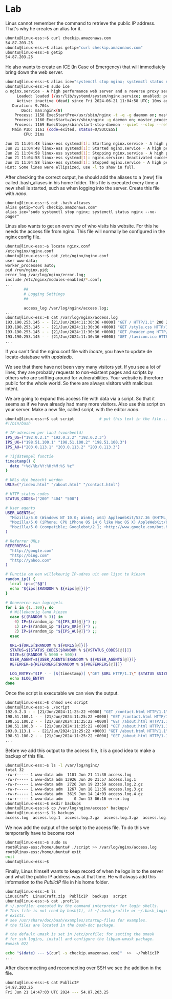 # Lab <!-- {docsify-ignore} -->

Linus cannot remember the command to retrieve the public IP address. That's why he creates an alias for it.

```bash
ubuntu@linux-ess:~$ curl checkip.amazonaws.com
54.87.203.25
ubuntu@linux-ess:~$ alias getip="curl checkip.amazonaws.com"
ubuntu@linux-ess:~$ getip
54.87.203.25
```



He also wants to create an ICE (In Case of Emergency) that will immediately bring down the web server.

```bash
ubuntu@linux-ess:~$ alias ice="systemctl stop nginx; systemctl status nginx --no-pager"
ubuntu@linux-ess:~$ sudo ice
○ nginx.service - A high performance web server and a reverse proxy server
     Loaded: loaded (/usr/lib/systemd/system/nginx.service; enabled; preset: enabled)
     Active: inactive (dead) since Fri 2024-06-21 11:04:58 UTC; 10ms ago
   Duration: 9.704s
       Docs: man:nginx(8)
    Process: 1158 ExecStartPre=/usr/sbin/nginx -t -q -g daemon on; master_process on; (code=exited, status=0/SUCCESS)
    Process: 1160 ExecStart=/usr/sbin/nginx -g daemon on; master_process on; (code=exited, status=0/SUCCESS)
    Process: 1169 ExecStop=/sbin/start-stop-daemon --quiet --stop --retry QUIT/5 --pidfile /run/nginx.pid (code=exited, status=0/SUCCESS)
   Main PID: 1161 (code=exited, status=0/SUCCESS)
        CPU: 21ms

Jun 21 11:04:48 linux-ess systemd[1]: Starting nginx.service - A high performance web server and a reverse prox…erver...
Jun 21 11:04:48 linux-ess systemd[1]: Started nginx.service - A high performance web server and a reverse proxy server.
Jun 21 11:04:58 linux-ess systemd[1]: Stopping nginx.service - A high performance web server and a reverse prox…erver...
Jun 21 11:04:58 linux-ess systemd[1]: nginx.service: Deactivated successfully.
Jun 21 11:04:58 linux-ess systemd[1]: Stopped nginx.service - A high performance web server and a reverse proxy server.
Hint: Some lines were ellipsized, use -l to show in full.
```



After checking the correct output, he should add the aliases to a (new) file called .bash_aliases in his home folder. This file is executed every time a new shell is started, such as when logging into the server. Create this file with *nano*.

```
ubuntu@linux-ess:~$ cat .bash_aliases
alias getip="curl checkip.amazonaws.com"
alias ice="sudo systemctl stop nginx; systemctl status nginx --no-pager"
```



Linus also wants to get an overview of who visits his website. For this he needs the access file from nginx. This file will normally be configured in the nginx config file.

```bash
ubuntu@linux-ess:~$ locate nginx.conf
/etc/nginx/nginx.conf
ubuntu@linux-ess:~$ cat /etc/nginx/nginx.conf
user www-data;
worker_processes auto;
pid /run/nginx.pid;
error_log /var/log/nginx/error.log;
include /etc/nginx/modules-enabled/*.conf;
...
        ##
        # Logging Settings
        ##

        access_log /var/log/nginx/access.log;
...
ubuntu@linux-ess:~$ cat /var/log/nginx/access.log
193.190.253.145 - - [21/Jun/2024:11:30:36 +0000] "GET / HTTP/1.1" 200 2039 "-" "Mozilla/5.0 (Windows NT 10.0; Win64; x64) AppleWebKit/537.36 (KHTML, like Gecko) Chrome/126.0.0.0 Safari/537.36"
193.190.253.145 - - [21/Jun/2024:11:30:36 +0000] "GET /style.css HTTP/1.1" 304 0 "http://54.87.203.25/" "Mozilla/5.0 (Windows NT 10.0; Win64; x64) AppleWebKit/537.36 (KHTML, like Gecko) Chrome/126.0.0.0 Safari/537.36"
193.190.253.145 - - [21/Jun/2024:11:30:36 +0000] "GET /header.png HTTP/1.1" 304 0 "http://54.87.203.25/style.css" "Mozilla/5.0 (Windows NT 10.0; Win64; x64) AppleWebKit/537.36 (KHTML, like Gecko) Chrome/126.0.0.0 Safari/537.36"
193.190.253.145 - - [21/Jun/2024:11:30:36 +0000] "GET /favicon.ico HTTP/1.1" 404 196 "http://54.87.203.25/" "Mozilla/5.0 (Windows NT 10.0; Win64; x64) AppleWebKit/537.36 (KHTML, like Gecko) Chrome/126.0.0.0 Safari/537.36"
...
```



If you can't find the nginx.conf file with *locate*, you have to update de locate-database with *updatedb*.



We see that there have not been very many visitors yet. If you see a lot of lines, they are probably requests to non-existent pages and scripts by others who are sniffing around for vulnerabilities. Your website is therefore public for the whole world. So there are always visitors with malicious intent.



We are going to expand this access file with data via a script. So that it seems as if we have already had many more visitors. Also use this script on your server. Make a new file, called script, with the editor *nano*.

```bash
ubuntu@linux-ess:~$ cat script           # put this text in the file...
#!/bin/bash

# IP-adressen per land (voorbeeld)
IPS_US=("192.0.2.1" "192.0.2.2" "192.0.2.3")
IPS_UK=("198.51.100.1" "198.51.100.2" "198.51.100.3")
IPS_AU=("203.0.113.1" "203.0.113.2" "203.0.113.3")

# Tijdstempel functie
timestamp() {
  date "+%d/%b/%Y:%H:%M:%S %z"
}

# URLs die bezocht worden
URLS=("/index.html" "/about.html" "/contact.html")

# HTTP status codes
STATUS_CODES=("200" "404" "500")

# User agents
USER_AGENTS=(
  "Mozilla/5.0 (Windows NT 10.0; Win64; x64) AppleWebKit/537.36 (KHTML, like Gecko) Chrome/91.0.4472.124 Safari/537.36"
  "Mozilla/5.0 (iPhone; CPU iPhone OS 14_6 like Mac OS X) AppleWebKit/605.1.15 (KHTML, like Gecko) Version/14.0 Mobile/15E148 Safari/604.1"
  "Mozilla/5.0 (compatible; Googlebot/2.1; +http://www.google.com/bot.html)"
)

# Referrer URLs
REFERRERS=(
  "http://google.com"
  "http://bing.com"
  "http://yahoo.com"
)

# Functie om een willekeurig IP-adres uit een lijst te kiezen
random_ip() {
  local ips=("$@")
  echo "${ips[$RANDOM % ${#ips[@]}]}"
}

# Genereren van logregels
for i in {1..100}; do
  # Willekeurig land kiezen
  case $((RANDOM % 3)) in
    0) IP=$(random_ip "${IPS_US[@]}") ;;
    1) IP=$(random_ip "${IPS_UK[@]}") ;;
    2) IP=$(random_ip "${IPS_AU[@]}") ;;
  esac

  URL=${URLS[$RANDOM % ${#URLS[@]}]}
  STATUS=${STATUS_CODES[$RANDOM % ${#STATUS_CODES[@]}]}
  SIZE=$((RANDOM % 5000 + 500))
  USER_AGENT=${USER_AGENTS[$RANDOM % ${#USER_AGENTS[@]}]}
  REFERRER=${REFERRERS[$RANDOM % ${#REFERRERS[@]}]}

  LOG_ENTRY="$IP - - [$(timestamp)] \"GET $URL HTTP/1.1\" $STATUS $SIZE \"$REFERRER\" \"$USER_AGENT\""
  echo $LOG_ENTRY
done
```



Once the script is executable we can view the output.

```bash
ubuntu@linux-ess:~$ chmod u+x script
ubuntu@linux-ess:~$ ./script
192.0.2.3 - - [21/Jun/2024:11:25:22 +0000] "GET /contact.html HTTP/1.1" 404 3077 "http://yahoo.com" "Mozilla/5.0 (Windows NT 10.0; Win64; x64) AppleWebKit/537.36 (KHTML, like Gecko) Chrome/91.0.4472.124 Safari/537.36"
198.51.100.1 - - [21/Jun/2024:11:25:22 +0000] "GET /contact.html HTTP/1.1" 200 2660 "http://bing.com" "Mozilla/5.0 (compatible; Googlebot/2.1; +http://www.google.com/bot.html)"
198.51.100.2 - - [21/Jun/2024:11:25:22 +0000] "GET /about.html HTTP/1.1" 500 5369 "http://google.com" "Mozilla/5.0 (compatible; Googlebot/2.1; +http://www.google.com/bot.html)"
198.51.100.3 - - [21/Jun/2024:11:25:22 +0000] "GET /about.html HTTP/1.1" 200 4020 "http://google.com" "Mozilla/5.0 (compatible; Googlebot/2.1; +http://www.google.com/bot.html)"
203.0.113.1 - - [21/Jun/2024:11:25:22 +0000] "GET /about.html HTTP/1.1" 200 3695 "http://yahoo.com" "Mozilla/5.0 (iPhone; CPU iPhone OS 14_6 like Mac OS X) AppleWebKit/605.1.15 (KHTML, like Gecko) Version/14.0 Mobile/15E148 Safari/604.1"
198.51.100.2 - - [21/Jun/2024:11:25:22 +0000] "GET /about.html HTTP/1.1" 200 3553 "http://yahoo.com" "Mozilla/5.0 (compatible; Googlebot/2.1; +http://www.google.com/bot.html)"
...

```



Before we add this output to the access file, it is a good idea to make a backup of this file.

```bash
ubuntu@linux-ess:~$ ls -l /var/log/nginx/
total 32
-rw-r----- 1 www-data adm  1101 Jun 21 11:30 access.log
-rw-r----- 1 www-data adm 13926 Jun 20 21:57 access.log.1
-rw-r----- 1 www-data adm  2726 Jun 19 23:59 access.log.2.gz
-rw-r----- 1 www-data adm  1267 Jun 18 11:36 access.log.3.gz
-rw-r----- 1 www-data adm  3619 Jun 14 14:03 access.log.4.gz
-rw-r----- 1 www-data adm     0 Jun 13 06:16 error.log
ubuntu@linux-ess:~$ mkdir backups
ubuntu@linux-ess:~$ cp /var/log/nginx/access* backups/
ubuntu@linux-ess:~$ ls backups
access.log  access.log.1  access.log.2.gz  access.log.3.gz  access.log.4.gz  authorized_keys.backup
```



We now add the output of the script to the access file. To do this we temporarily have to become root 

```bash
ubuntu@linux-ess:~$ sudo su
root@linux-ess:/home/ubuntu# ./script >> /var/log/nginx/access.log
root@linux-ess:/home/ubuntu# exit
exit
ubuntu@linux-ess:~$
```



Finally, Linus himself wants to keep record of when he logs in to the server and what the public IP address was at that time. He will always add this information to the *PublicIP* file in his home folder.

```bash
ubuntu@linux-ess:~$ ls
LinusCraft  LinusCraft.zip  PublicIP  backups  script
ubuntu@linux-ess:~$ cat .profile
# ~/.profile: executed by the command interpreter for login shells.
# This file is not read by bash(1), if ~/.bash_profile or ~/.bash_login
# exists.
# see /usr/share/doc/bash/examples/startup-files for examples.
# the files are located in the bash-doc package.

# the default umask is set in /etc/profile; for setting the umask
# for ssh logins, install and configure the libpam-umask package.
#umask 022

echo "$(date) --- $(curl -s checkip.amazonaws.com)"  >>  ~/PublicIP
...

```



After disconnecting and reconnecting over SSH we see the addition in the file.

```bash
ubuntu@linux-ess:~$ cat PublicIP
54.87.203.25
Fri Jun 21 14:47:03 UTC 2024 --- 54.87.203.25
```

